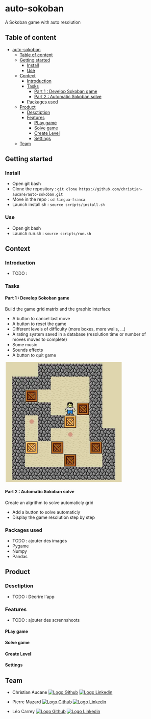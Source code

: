 # auto-sokoban
A Sokoban game with auto resolution

## Table of content
- [auto-sokoban](#auto-sokoban)
  - [Table of content](#table-of-content)
  - [Getting started](#getting-started)
    - [Install](#install)
    - [Use](#use)
  - [Context](#context)
    - [Introduction](#introduction)
    - [Tasks](#tasks)
      - [Part 1 : Develop Sokoban game](#part-1--develop-sokoban-game)
      - [Part 2 : Automatic Sokoban solve](#part-2--automatic-sokoban-solve)
    - [Packages used](#packages-used)
  - [Product](#product)
    - [Desctiption](#desctiption)
    - [Features](#features)
      - [PLay game](#play-game)
      - [Solve game](#solve-game)
      - [Create Level](#create-level)
      - [Settings](#settings)
  - [Team](#team)

## Getting started
### Install
- Open git bash
- Clone the repository : `git clone https://github.com/christian-aucane/auto-sokoban.git`
- Move in the repo : `cd lingua-franca`
- Launch install.sh : `source scripts/install.sh`
### Use
- Open git bash
- Launch run.sh : `source scripts/run.sh`

## Context
### Introduction
- TODO : 
### Tasks
#### Part 1 : Develop Sokoban game
Build the game grid matrix and the graphic interface
- A button to cancel last move
- A button to reset the game
- Different levels of difficulty (more boxes, more walls, ...)
- A rating system saved in a database (resolution time or number of moves
moves to complete)
- Some music
- Sounds effects
- A button to quit game
  
<img src="imgs/sokoban_example.png">

#### Part 2 : Automatic Sokoban solve
Create an algrithm to solve automaticly grid
- Add a button to solve automaticly
- Display the game resolution step by step



### Packages used
- TODO : ajouter des images
- Pygame
- Numpy
- Pandas

## Product

### Desctiption
- TODO : Décrire l'app
### Features
- TODO : ajouter des scrennshoots
#### PLay game
#### Solve game
#### Create Level
#### Settings


## Team
- Christian Aucane <a href="https://github.com/christian-aucane"><img src="assets/imgs/logos/github.png" alt="Logo Github" height="20"></a> <a href="https://www.linkedin.com/in/christian-aucane"> <img src="assets/imgs/logos/linkedin.png" alt="Logo Linkedin" height="20"> </a>

- Pierre Mazard <a href="https://github.com/pierre-mazard"><img src="assets/imgs/logos/github.png" alt="Logo Github" height="20"></a> <a href="https://www.linkedin.com/in/pierre-mazard/"><img src="assets/imgs/logos/linkedin.png" alt="Logo Linkedin" height="20"></a>

- Léo Carrey <a href="https://github.com/leo-carrey/"><img src="assets/imgs/logos/github.png" alt="Logo Github" height="20"></a> <a href="https://www.linkedin.com/in/leo-carrey/"><img src="assets/imgs/logos/linkedin.png" alt="Logo Linkedin" height="20"></a>
